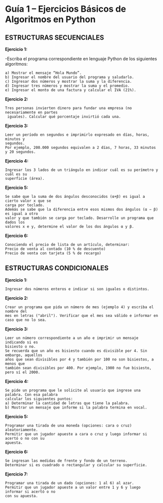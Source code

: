 # Guía 1 – Ejercicios Básicos de Algoritmos en Python

## ESTRUCTURAS SECUENCIALES

**Ejercicio 1:**

  -Escriba el programa correspondiente en lenguaje Python de los siguientes algoritmos:

    a) Mostrar el mensaje “Hola Mundo”.
    b) Ingresar el nombre del usuario del programa y saludarlo.
    c) Ingresar dos números y mostrar la suma y la diferencia.
    d) Ingresar tres números y mostrar la suma y el promedio.
    e) Ingresar el monto de una factura y calcular el IVA (21%).
    
**Ejercicio 2:**

    Tres personas invierten dinero para fundar una empresa (no necesariamente en partes
     iguales). Calcular qué porcentaje invirtió cada una.
   
**Ejercicio 3:**

    Leer un período en segundos e imprimirlo expresado en días, horas, minutos y
    segundos.
    Por ejemplo, 200.000 segundos equivalen a 2 días, 7 horas, 33 minutos y 20 segundos.

**Ejercicio 4:**

    Ingresar los 3 lados de un triángulo en indicar cuál es su perímetro y cuál es su
    superficie (área).

**Ejercicio 5:**

    Se sabe que la suma de dos ángulos desconocidos (α+β) es igual a cierto valor x que se
    carga por teclado.
    Además se sabe que la diferencia entre esos mismos dos ángulos (α − β) es igual a otro
    valor y que también se carga por teclado. Desarrolle un programa que dados los
    valores x e y, determine el valor de los dos ángulos α y β.

**Ejercicio 6:**

    Conociendo el precio de lista de un artículo, determinar:
    Precio de venta al contado (10 % de descuento)
    Precio de venta con tarjeta (5 % de recargo)

## ESTRUCTURAS CONDICIONALES
**Ejercicio 1:**

    Ingresar dos números enteros e indicar si son iguales o distintos.

**Ejercicio 2:**

    Crear un programa que pida un número de mes (ejemplo 4) y escriba el nombre del
    mes en letras ("abril"). Verificar que el mes sea válido e informar en caso que no lo sea.
    
**Ejercicio 3:**

    Leer un número correspondiente a un año e imprimir un mensaje indicando si es
    bisiesto o no.
    Se recuerda que un año es bisiesto cuando es divisible por 4. Sin embargo, aquellos
    años que sean divisibles por 4 y también por 100 no son bisiestos, a menos que
    también sean divisibles por 400. Por ejemplo, 1900 no fue bisiesto, pero sí el 2000.
    
**Ejercicio 4:**

    Se pide un programa que le solicite al usuario que ingrese una palabra. Con esa palabra
    calcular los siguientes puntos:
    a) Determinar la cantidad de letras que tiene la palabra.
    b) Mostrar un mensaje que informe si la palabra termina en vocal.
    
**Ejercicio 5:**

    Programar una tirada de una moneda (opciones: cara o cruz) aleatoriamente.
    Permitir que un jugador apueste a cara o cruz y luego informar si acertó o no con su
    apuesta.
    
**Ejercicio 6:**

    Se ingresan las medidas de frente y fondo de un terreno.
    Determinar si es cuadrado o rectangular y calcular su superficie.
    
**Ejercicio 7:**

    Programar una tirada de un dado (opciones: 1 al 6) al azar.
    Permitir que un jugador apueste a un valor entre 1 y 6 y luego informar si acertó o no
    con su apuesta.
